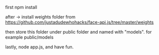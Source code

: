 first npm install

after -> install weights folder from https://github.com/justadudewhohacks/face-api.js/tree/master/weights

then store this folder under public folder and named with "models". for example public/models

lastly, node app.js, and have fun. 